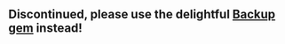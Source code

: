 ## Discontinued, please use the delightful [Backup gem](https://github.com/meskyanichi/backup) instead!
